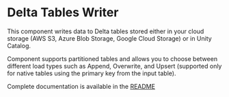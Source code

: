 # Delta Tables Writer

This component writes data to Delta tables stored either in your cloud storage (AWS S3, Azure Blob Storage, Google Cloud Storage) or in Unity Catalog.

Component supports partitioned tables and allows you to choose between different load types such as Append, Overwrite, and Upsert (supported only for native tables using the primary key from the input table).

Complete documentation is available in the [README](https://github.com/keboola/component-delta-lake-writer/blob/main/README.md)